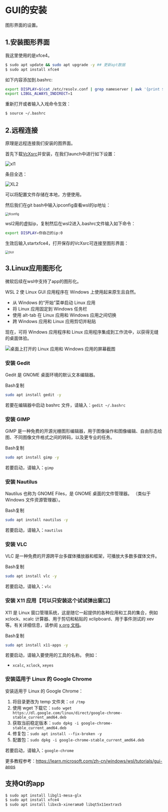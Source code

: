 # GUI的安装

图形界面的设置。



## 1.安装图形界面

我这里使用的是xfce4。

```bash
$ sudo apt update && sudo apt upgrade -y ## 更新apt数据
$ sudo apt install xfce4
```

如下内容添加到.bashrc:

```bash
export DISPLAY=$(cat /etc/resolv.conf | grep nameserver | awk '{print $2}'):0
export LIBGL_ALWAYS_INDIRECT=1
```

重新打开或者输入入戏命令生效：

```bash
$ source ~/.bashrc
```



## 2.远程连接

原理是远程连接我们安装的图界面。

首先下载[VcXsrc](https://sourceforge.net/projects/vcxsrv/)并安装，在我们launch中进行如下设置：

![xl1](https://github.com/zihan987/wsl2-config/blob/main/image/xl1.png)

条目全选：

![XL2](https://github.com/zihan987/wsl2-config/blob/main/image/XL2.png)

可以将配置文件存储在本地，方便使用。

然后我们在git bash中输入ipconfig查看wsl的ip地址：

<img src="https://github.com/zihan987/wsl2-config/blob/main/image/ifconfig.png" alt="ifconfig" style="zoom:67%;" />

wsl2用的虚拟ip，复制然后在wsl2进入.bashrc文件输入如下命令：

```bash
export DISPLAY=你自己的ip:0
```

生效后输入startxfce4，打开保存的VcXsrc可连接至图形界面：

<img src="https://github.com/zihan987/wsl2-config/blob/main/image/GUI.png" alt="GUI" style="zoom:67%;" />



## 3.Linux应用图形化

微软后续在wsl中支持了app的图形化。

WSL 2 使 Linux GUI 应用程序在 Windows 上使用起来原生且自然。

- 从 Windows 的“开始”菜单启动 Linux 应用
- 将 Linux 应用固定到 Windows 任务栏
- 使用 alt-tab 在 Linux 应用和 Windows 应用之间切换
- 跨 Windows 应用和 Linux 应用剪切并粘贴

现在，可将 Windows 应用程序和 Linux 应用程序集成到工作流中，以获得无缝的桌面体验。

![桌面上打开的 Linux 应用和 Windows 应用的屏幕截图](https://learn.microsoft.com/zh-cn/windows/wsl/media/wsl-gui-screenshot.png)

### 安装 Gedit

Gedit 是 GNOME 桌面环境的默认文本编辑器。

Bash复制

```bash
sudo apt install gedit -y
```

若要在编辑器中启动 bashrc 文件，请输入：`gedit ~/.bashrc`

### 安装 GIMP

GIMP 是一种免费的开源光栅图形编辑器，用于图像操作和图像编辑、自由形态绘图、不同图像文件格式之间的转码，以及更专业的任务。

Bash复制

```bash
sudo apt install gimp -y
```

若要启动，请输入：`gimp`

### 安装 Nautilus

Nautilus 也称为 GNOME Files，是 GNOME 桌面的文件管理器。 （类似于 Windows 文件资源管理器）。

Bash复制

```bash
sudo apt install nautilus -y
```

若要启动，请输入：`nautilus`

### 安装 VLC

VLC 是一种免费的开源跨平台多媒体播放器和框架，可播放大多数多媒体文件。

Bash复制

```bash
sudo apt install vlc -y
```

若要启动，请输入：`vlc`

### 安装 X11 应用【可以只安装这个试试弹出窗口】

X11 是 Linux 窗口管理系统，这是随它一起提供的各种应用和工具的集合，例如 xclock、xcalc 计算器、用于剪切和粘贴的 xclipboard、用于事件测试的 xev 等。有关详细信息，请参阅 [x.org 文档](https://www.x.org/wiki/UserDocumentation/GettingStarted/)。

Bash复制

```bash
sudo apt install x11-apps -y
```

若要启动，请输入要使用的工具的名称。 例如：

- `xcalc`, `xclock`, `xeyes`

### 安装适用于 Linux 的 Google Chrome

安装适用于 Linux 的 Google Chrome：

1. 将目录更改为 temp 文件夹：`cd /tmp`
2. 使用 wget 下载它：`sudo wget https://dl.google.com/linux/direct/google-chrome-stable_current_amd64.deb`
3. 获取当前稳定版本：`sudo dpkg -i google-chrome-stable_current_amd64.deb`
4. 修复包：`sudo apt install --fix-broken -y`
5. 配置包：`sudo dpkg -i google-chrome-stable_current_amd64.deb`

若要启动，请输入：`google-chrome`

更多教程参考：https://learn.microsoft.com/zh-cn/windows/wsl/tutorials/gui-apps

## 支持Qt的app

```bash
$ sudo apt install libgl1-mesa-glx
$ sudo apt install xfce4
$ sudo apt install libxcb-xinerama0 libqt5x11extras5
```
